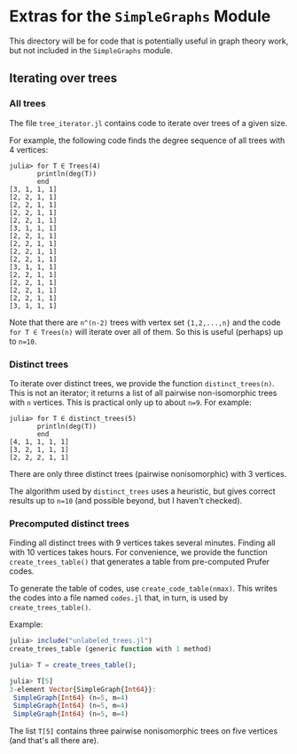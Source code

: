 # Extras for the `SimpleGraphs` Module

This directory will be for code that is potentially useful in graph theory work, 
but not included in the `SimpleGraphs` module.

## Iterating over trees

### All trees

The file `tree_iterator.jl` contains code to iterate over trees of a given size.

For example, the following code finds the degree sequence of all trees with 4 vertices:
```
julia> for T ∈ Trees(4)
       println(deg(T))
       end
[3, 1, 1, 1]
[2, 2, 1, 1]
[2, 2, 1, 1]
[2, 2, 1, 1]
[2, 2, 1, 1]
[3, 1, 1, 1]
[2, 2, 1, 1]
[2, 2, 1, 1]
[2, 2, 1, 1]
[2, 2, 1, 1]
[3, 1, 1, 1]
[2, 2, 1, 1]
[2, 2, 1, 1]
[2, 2, 1, 1]
[2, 2, 1, 1]
[3, 1, 1, 1]
```
Note that there are `n^(n-2)` trees with vertex set `{1,2,...,n}` and 
the code `for T ∈ Trees(n)` will iterate over all of them. So this is
useful (perhaps) up to `n=10`.

### Distinct trees

To iterate over distinct trees, we provide the function `distinct_trees(n)`. This is
not an iterator; it returns a list of all pairwise non-isomorphic trees with `n` 
vertices. This is practical only up to about `n=9`. For example:
```
julia> for T ∈ distinct_trees(5)
       println(deg(T))
       end
[4, 1, 1, 1, 1]
[3, 2, 1, 1, 1]
[2, 2, 2, 1, 1]
```
There are only three distinct trees (pairwise nonisomorphic) with 3 vertices.

The algorithm used by `distinct_trees` uses a heuristic, but gives correct results
up to `n=10` (and possible beyond, but I haven't checked).

### Precomputed distinct trees
Finding all distinct trees with 9 vertices takes several minutes. Finding all 
with 10 vertices takes hours. For convenience, we provide the function
`create_trees_table()` that generates a table from pre-computed Prufer codes. 

To generate the table of codes, use `create_code_table(nmax)`. This writes the codes
into a file named `codes.jl` that, in turn, is used by `create_trees_table()`.

Example:
```julia
julia> include("unlabeled_trees.jl")
create_trees_table (generic function with 1 method)

julia> T = create_trees_table();

julia> T[5]
3-element Vector{SimpleGraph{Int64}}:
 SimpleGraph{Int64} (n=5, m=4)
 SimpleGraph{Int64} (n=5, m=4)
 SimpleGraph{Int64} (n=5, m=4)
```
The list `T[5]` contains three pairwise nonisomorphic trees on five vertices
(and that's all there are).